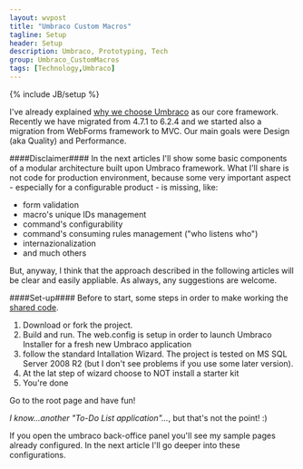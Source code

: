 ```yaml
---
layout: wvpost
title: "Umbraco Custom Macros"
tagline: Setup
header: Setup
description: Umbraco, Prototyping, Tech
group: Umbraco_CustomMacros
tags: [Technology,Umbraco]
---
```

{% include JB/setup %}

I've already explained <a href="/2014/12/01/umbup-intro" target="_blank">why we choose Umbraco</a> as our core framework.
Recently we have migrated from 4.7.1 to 6.2.4 and we started also a migration from WebForms framework to MVC. Our main goals were Design (aka Quality) and Performance.

####Disclaimer####
In the next articles I'll show some basic components of a modular architecture built upon Umbraco framework. What I'll share is not code for production
environment, because some very important aspect - especially for a configurable product - is missing, like:

- form validation
- macro's unique IDs management
- command's configurability
- command's consuming rules management ("who listens who")
- internazionalization
- and much others

But, anyway, I think that the approach described in the following articles will be clear and easily appliable.
As always, any suggestions are welcome.

####Set-up####
Before to start, some steps in order to make working the <a href="https://github.com/williamverdolini/Umbraco-CustomMacros" target="_blank">shared code</a>.

1. Download or fork the project.
2. Build and run. The web.config is setup in order to launch Umbraco Installer for a fresh new Umbraco application
3. follow the standard Intallation Wizard. The project is tested on MS SQL Server 2008 R2 (but I don't see problems if you use some later version).
4. At the lat step of wizard choose to NOT install a starter kit
5. You're done

Go to the root page and have fun!

_I know...another "To-Do List application"..._, but that's not the point! :)

If you open the umbraco back-office panel you'll see my sample pages already configured. In the next article I'll go deeper into these configurations.